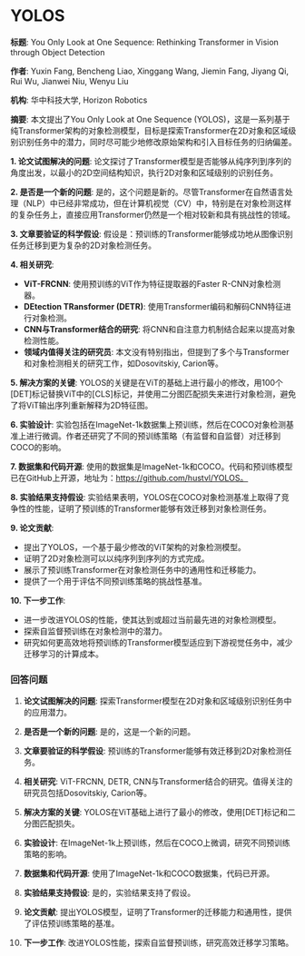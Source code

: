 # YOLOS

**标题**: You Only Look at One Sequence: Rethinking Transformer in Vision through Object Detection

**作者**: Yuxin Fang, Bencheng Liao, Xinggang Wang, Jiemin Fang, Jiyang Qi, Rui Wu, Jianwei Niu, Wenyu Liu

**机构**: 华中科技大学, Horizon Robotics

**摘要**: 本文提出了You Only Look at One Sequence (YOLOS)，这是一系列基于纯Transformer架构的对象检测模型，目标是探索Transformer在2D对象和区域级别识别任务中的潜力，同时尽可能少地修改原始架构和引入目标任务的归纳偏差。

**1. 论文试图解决的问题**:
论文探讨了Transformer模型是否能够从纯序列到序列的角度出发，以最小的2D空间结构知识，执行2D对象和区域级别的识别任务。

**2. 是否是一个新的问题**:
是的，这个问题是新的。尽管Transformer在自然语言处理（NLP）中已经非常成功，但在计算机视觉（CV）中，特别是在对象检测这样的复杂任务上，直接应用Transformer仍然是一个相对较新和具有挑战性的领域。

**3. 文章要验证的科学假设**:
假设是：预训练的Transformer能够成功地从图像识别任务迁移到更为复杂的2D对象检测任务。

**4. 相关研究**:
- **ViT-FRCNN**: 使用预训练的ViT作为特征提取器的Faster R-CNN对象检测器。
- **DEtection TRansformer (DETR)**: 使用Transformer编码和解码CNN特征进行对象检测。
- **CNN与Transformer结合的研究**: 将CNN和自注意力机制结合起来以提高对象检测性能。
- **领域内值得关注的研究员**: 本文没有特别指出，但提到了多个与Transformer和对象检测相关的研究工作，如Dosovitskiy, Carion等。

**5. 解决方案的关键**:
YOLOS的关键是在ViT的基础上进行最小的修改，用100个[DET]标记替换ViT中的[CLS]标记，并使用二分图匹配损失来进行对象检测，避免了将ViT输出序列重新解释为2D特征图。

**6. 实验设计**:
实验包括在ImageNet-1k数据集上预训练，然后在COCO对象检测基准上进行微调。作者还研究了不同的预训练策略（有监督和自监督）对迁移到COCO的影响。

**7. 数据集和代码开源**:
使用的数据集是ImageNet-1k和COCO。代码和预训练模型已在GitHub上开源，地址为：https://github.com/hustvl/YOLOS。

**8. 实验结果支持假设**:
实验结果表明，YOLOS在COCO对象检测基准上取得了竞争性的性能，证明了预训练的Transformer能够有效迁移到对象检测任务。

**9. 论文贡献**:
- 提出了YOLOS，一个基于最少修改的ViT架构的对象检测模型。
- 证明了2D对象检测可以以纯序列到序列的方式完成。
- 展示了预训练Transformer在对象检测任务中的通用性和迁移能力。
- 提供了一个用于评估不同预训练策略的挑战性基准。

**10. 下一步工作**:
- 进一步改进YOLOS的性能，使其达到或超过当前最先进的对象检测模型。
- 探索自监督预训练在对象检测中的潜力。
- 研究如何更高效地将预训练的Transformer模型适应到下游视觉任务中，减少迁移学习的计算成本。

### 回答问题

1. **论文试图解决的问题**: 探索Transformer模型在2D对象和区域级别识别任务中的应用潜力。

2. **是否是一个新的问题**: 是的，这是一个新的问题。

3. **文章要验证的科学假设**: 预训练的Transformer能够有效迁移到2D对象检测任务。

4. **相关研究**: ViT-FRCNN, DETR, CNN与Transformer结合的研究。值得关注的研究员包括Dosovitskiy, Carion等。

5. **解决方案的关键**: YOLOS在ViT基础上进行了最小的修改，使用[DET]标记和二分图匹配损失。

6. **实验设计**: 在ImageNet-1k上预训练，然后在COCO上微调，研究不同预训练策略的影响。

7. **数据集和代码开源**: 使用了ImageNet-1k和COCO数据集，代码已开源。

8. **实验结果支持假设**: 是的，实验结果支持了假设。

9. **论文贡献**: 提出YOLOS模型，证明了Transformer的迁移能力和通用性，提供了评估预训练策略的基准。

10. **下一步工作**: 改进YOLOS性能，探索自监督预训练，研究高效迁移学习策略。